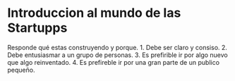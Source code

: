 # Introduccion al mundo de las Startupps
Responde qué estas construyendo y porque.
    1. Debe ser claro y consiso.
    2. Debe entusiasmar a un grupo de personas.
    3. Es prefirible ir por algo nuevo que algo reinventado.
    4. Es prefireble ir por una gran parte de un publico pequeño. 